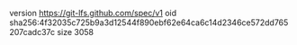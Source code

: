 version https://git-lfs.github.com/spec/v1
oid sha256:4f32035c725b9a3d12544f890ebf62e64ca6c14d2346ce572dd765207cadc37c
size 3058
